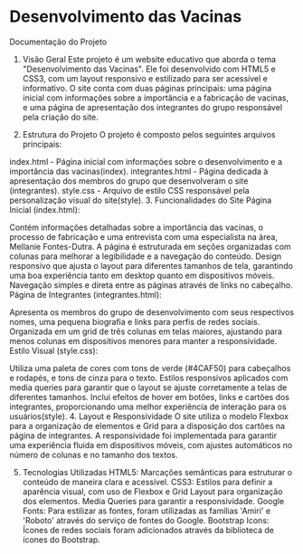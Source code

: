 # Desenvolvimento das Vacinas

Documentação do Projeto
1. Visão Geral
Este projeto é um website educativo que aborda o tema "Desenvolvimento das Vacinas". Ele foi desenvolvido com HTML5 e CSS3, com um layout responsivo e estilizado para ser acessível e informativo. O site conta com duas páginas principais: uma página inicial com informações sobre a importância e a fabricação de vacinas, e uma página de apresentação dos integrantes do grupo responsável pela criação do site.

2. Estrutura do Projeto
O projeto é composto pelos seguintes arquivos principais:

index.html - Página inicial com informações sobre o desenvolvimento e a importância das vacinas​(index).
integrantes.html - Página dedicada à apresentação dos membros do grupo que desenvolveram o site​(integrantes).
style.css - Arquivo de estilo CSS responsável pela personalização visual do site​(style).
3. Funcionalidades do Site
Página Inicial (index.html):

Contém informações detalhadas sobre a importância das vacinas, o processo de fabricação e uma entrevista com uma especialista na área, Mellanie Fontes-Dutra.
A página é estruturada em seções organizadas com colunas para melhorar a legibilidade e a navegação do conteúdo.
Design responsivo que ajusta o layout para diferentes tamanhos de tela, garantindo uma boa experiência tanto em desktop quanto em dispositivos móveis.
Navegação simples e direta entre as páginas através de links no cabeçalho.
Página de Integrantes (integrantes.html):

Apresenta os membros do grupo de desenvolvimento com seus respectivos nomes, uma pequena biografia e links para perfis de redes sociais.
Organizada em um grid de três colunas em telas maiores, ajustando para menos colunas em dispositivos menores para manter a responsividade.
Estilo Visual (style.css):

Utiliza uma paleta de cores com tons de verde (#4CAF50) para cabeçalhos e rodapés, e tons de cinza para o texto.
Estilos responsivos aplicados com media queries para garantir que o layout se ajuste corretamente a telas de diferentes tamanhos.
Inclui efeitos de hover em botões, links e cartões dos integrantes, proporcionando uma melhor experiência de interação para os usuários​(style).
4. Layout e Responsividade
O site utiliza o modelo Flexbox para a organização de elementos e Grid para a disposição dos cartões na página de integrantes. A responsividade foi implementada para garantir uma experiência fluida em dispositivos móveis, com ajustes automáticos no número de colunas e no tamanho dos textos.

5. Tecnologias Utilizadas
HTML5: Marcações semânticas para estruturar o conteúdo de maneira clara e acessível.
CSS3: Estilos para definir a aparência visual, com uso de Flexbox e Grid Layout para organização dos elementos. Media Queries para garantir a responsividade.
Google Fonts: Para estilizar as fontes, foram utilizadas as famílias 'Amiri' e 'Roboto' através do serviço de fontes do Google.
Bootstrap Icons: Ícones de redes sociais foram adicionados através da biblioteca de ícones do Bootstrap.
